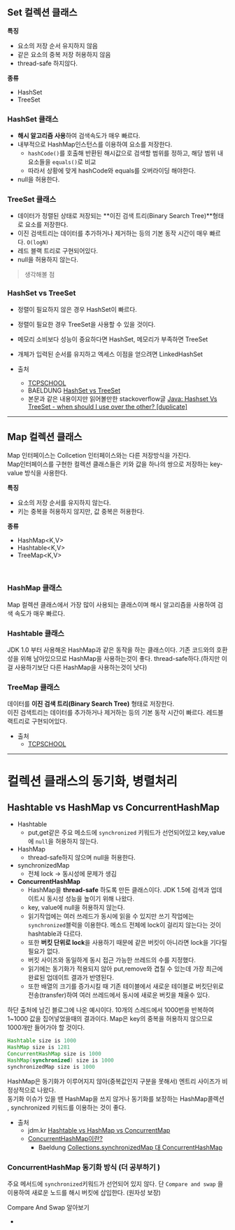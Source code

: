 ## Set 컬렉션 클래스

**특징**
- 요소의 저장 순서 유지하지 않음
- 같은 요소의 중복 저장 허용하지 않음
- thread-safe 하지않다.

**종류**
- HashSet<E>
- TreeSet<E>

### HashSet 클래스
- **해시 알고리즘 사용**하여 검색속도가 매우 빠르다.
- 내부적으로 HashMap인스턴스를 이용하여 요소를 저장한다.
  - `hashCode()`를 호출해 반환된 해시값으로 검색할 범위를 정하고, 해당 범위 내 요소들을 `equals()`로 비교
  - 따라서 상황에 맞게 hashCode와 equals를 오버라이딩 해야한다.
- null을 허용한다.


### TreeSet 클래스
- 데이터가 정렬된 상태로 저장되는 **이진 검색 트리(Binary Search Tree)**형태로 요소를 저장한다.
- 이진 검색트리는 데이터를 추가하거나 제거하는 등의 기본 동작 시간이 매우 빠르다. `O(logN)`
- 레드 블랙 트리로 구현되어있다.
- null을 허용하지 않는다.


> 생각해볼 점

### HashSet vs TreeSet

- 정렬이 필요하지 않은 경우 HashSet이 빠르다. 
- 정렬이 필요한 경우 TreeSet을 사용할 수 있을 것이다.
- 메모리 소비보다 성능이 중요하다면 HashSet, 메모리가 부족하면 TreeSet
- 개체가 입력된 순서를 유지하고 엑세스 이점을 얻으려면 LinkedHashSet



- 출처
  - [TCPSCHOOL](http://www.tcpschool.com/java/java_collectionFramework_set)
  - BAELDUNG [HashSet vs TreeSet](https://www.baeldung.com/java-hashset-vs-treeset)
  - 본문과 같은 내용이지만 읽어볼만한 stackoverflow글 [ Java: Hashset Vs TreeSet - when should I use over the other? [duplicate]](https://stackoverflow.com/questions/25602382/java-hashset-vs-treeset-when-should-i-use-over-the-other)


---
## Map 컬렉션 클래스
Map 인터페이스는 Collcetion 인터페이스와는 다른 저장방식을 가진다.   
Map인터페이스를 구현한 컬렉션 클래스들은 키와 값을 하나의 쌍으로 저장하는 key-value 방식을 사용한다.  

**특징**
- 요소의 저장 순서를 유지하지 않는다.
- 키는 중복을 허용하지 않지만, 값 중복은 허용한다.

**종류**
- HashMap<K,V>
- Hashtable<K,V>
- TreeMap<K,V>
<br/>

### HashMap 클래스
Map 컬렉션 클래스에서 가장 많이 사용되는 클래스이며 해시 알고리즘을 사용하여 검색 속도가 매우 빠르다.  

### Hashtable 클래스
JDK 1.0 부터 사용해온 HashMap과 같은 동작을 하는 클래스이다.
기존 코드와의 호환성을 위해 남아있으므로 HashMap을 사용하는것이 좋다. 
thread-safe하다.(하지만 이걸 사용하기보단 다른 HashMap을 사용하는것이 낫다)

### TreeMap 클래스
데이터를 **이진 검색 트리(Binary Search Tree)** 형태로 저장한다.  
이진 검색트리는 데이터를 추가하거나 제거하는 등의 기본 동작 시간이 빠르다. 레드블랙트리로 구현되어있다.   


- 출처
  - [TCPSCHOOL](http://www.tcpschool.com/java/java_collectionFramework_map)


---

# 컬렉션 클래스의 동기화, 병렬처리 


## Hashtable vs HashMap vs ConcurrentHashMap

- Hashtable
   - put,get같은 주요 메소드에 `synchronized` 키워드가 선언되어있고 key,value에 `null`을 허용하지 않는다.
- HashMap
  - thread-safe하지 않으며 null을 허용한다.
- synchronizedMap
  - 전체 lock -> 동시성에 문제가 생김
- **ConcurrentHashMap**
  - HashMap을 **thread-safe** 하도록 만든 클래스이다. JDK 1.5에 검색과 업데이트시 동시성 성능을 높이기 위해 나왔다.
  - key, value에 null을 허용하지 않는다.
  - 읽기작업에는 여러 쓰레드가 동시에 읽을 수 있지만 쓰기 작업에는 `synchronized`블럭을 이용한다. 메소드 전체에 lock이 걸리지 않는다는 것이 hashtable과 다르다.
  - 또한 **버킷 단위로 lock**을 사용하기 때문에 같은 버킷이 아니라면 lock을 기다릴 필요가 없다.
  - 버킷 사이즈와 동일하게 동시 접근 가능한 쓰레드의 수를 지정했다.
  - 읽기에는 동기화가 적용되지 않아 put,remove와 겹칠 수 있는데 가장 최근에 완료된 업데이트 결과가 반영된다.
  - 또한 배열의 크기를 증가시킬 때 기존 테이블에서 새로운 테이블로 버킷단위로 전송(transfer)하여 여러 쓰레드에서 동시에 새로운 버킷을 채울수 있다.


하단 출처에 남긴 블로그에 나온 예시이다.
10개의 스레드에서 1000번을 반복하여 1~1000 값을 집어넣었을때의 결과이다. Map은 key의 중복을 허용하지 않으므로 1000개만 들어가야 할 것이다.

```java
Hashtable size is 1000
HashMap size is 1281
ConcurrentHashMap size is 1000
HashMap(synchronized) size is 1000
synchronizedMap size is 1000
```

HashMap은 동기화가 이루어지지 않아(중복값인지 구분을 못해서) 엔트리 사이즈가 비정상적으로 나왔다.  
동기화 이슈가 있을 땐 HashMap을 쓰지 않거나 동기화를 보장하는 HashMap콜렉션 , synchronized 키워드를 이용하는 것이 좋다.  

- 출처
  - jdm.kr [Hashtable  vs HashMap vs ConcurrentMap](http://jdm.kr/blog/197)
  - [ConcurrentHashMap이란?](https://github.com/wjdrbs96/Today-I-Learn/blob/master/Java/Collection/Concurrent/ConcurrentHashMap%EC%9D%B4%EB%9E%80%3F.md)
    - Baeldung [Collections.synchronizedMap 대 ConcurrentHashMap](https://www.baeldung.com/java-synchronizedmap-vs-concurrenthashmap)





### ConcurrentHashMap 동기화 방식 (더 공부하기 )

주요 메서드에 `synchronized`키워드가 선언되어 있지 않다. 단 `Compare and swap` 을 이용하여 새로운 노드를 해시 버킷에 삽입한다. (원자성 보장)

Compare And Swap 알아보기 

- 